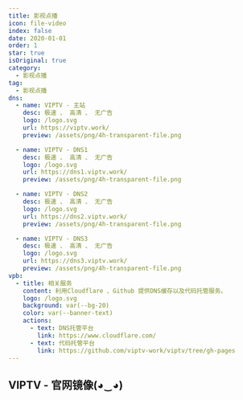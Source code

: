 ```yaml
---
title: 影视点播
icon: file-video
index: false
date: 2020-01-01
order: 1
star: true
isOriginal: true
category:
  - 影视点播
tag:
  - 影视点播
dns:
  - name: VIPTV - 主站
    desc: 极速 、 高清 、 无广告
    logo: /logo.svg
    url: https://viptv.work/
    preview: /assets/png/4h-transparent-file.png

  - name: VIPTV - DNS1
    desc: 极速 、 高清 、 无广告
    logo: /logo.svg
    url: https://dns1.viptv.work/
    preview: /assets/png/4h-transparent-file.png

  - name: VIPTV - DNS2
    desc: 极速 、 高清 、 无广告
    logo: /logo.svg
    url: https://dns2.viptv.work/
    preview: /assets/png/4h-transparent-file.png

  - name: VIPTV - DNS3
    desc: 极速 、 高清 、 无广告
    logo: /logo.svg
    url: https://dns3.viptv.work/
    preview: /assets/png/4h-transparent-file.png
vpb:
  - title: 相关服务
    content: 利用Cloudflare 、Github 提供DNS缓存以及代码托管服务。
    logo: /logo.svg
    background: var(--bg-20)
    color: var(--banner-text)
    actions:
      - text: DNS托管平台
        link: https://www.cloudflare.com/
      - text: 代码托管平台
        link: https://github.com/viptv-work/viptv/tree/gh-pages
---
```


<VPBanner v-for="item in $frontmatter.vpb" :key="item.link" v-bind="item" />

## VIPTV - 官网镜像(◕‿◕)

<SiteInfo v-for="item in $frontmatter.dns" :key="item.link" v-bind="item" />